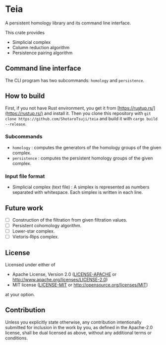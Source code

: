 # Teia

A persistent homology library and its command line interface.

This crate provides

- Simplicial complex
- Column reduction algorithm
- Persistence pairing algorithm

## Command line interface

The CLI program has two subcommands: `homology` and `persistence`.

## How to build

First, if you not have Rust environment, you get it from [https://rustup.rs/](https://rustup.rs/) and install it.
Then you clone this repository with `git clone https://github.com/ShotaroTsuji/teia` and build it with `cargo build --release`.

### Subcommands

- `homology` : computes the generators of the homology groups of the given complex.
- `persistence` : computes the persistent homology groups of the given complex.

### Input file format

- Simplicial complex (text file) : A simplex is represented as numbers separated with whitespace. Each simplex is written in each line.

## Future work

- [ ] Construction of the filtration from given filtration values.
- [ ] Persistent cohomology algorithm.
- [ ] Lower-star complex.
- [ ] Vietoris-Rips complex.

## License

Licensed under either of

 * Apache License, Version 2.0
   ([LICENSE-APACHE](LICENSE-APACHE) or http://www.apache.org/licenses/LICENSE-2.0)
 * MIT license
   ([LICENSE-MIT](LICENSE-MIT) or http://opensource.org/licenses/MIT)

at your option.

## Contribution

Unless you explicitly state otherwise, any contribution intentionally submitted
for inclusion in the work by you, as defined in the Apache-2.0 license, shall be
dual licensed as above, without any additional terms or conditions.
